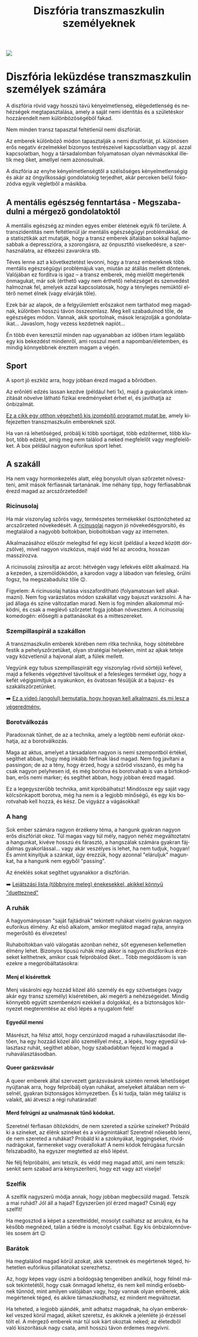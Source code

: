 ﻿---
title: "Diszfória transzmaszkulin személyeknek"
description: "Légy erős a nemi diszfória ellen! Tapasztalatok, különböző érzelmek és a szembenézés fontossága. Taktikák az átmenet kihívásainak kezelésére, segítség a közös szembenézésben."
lang: hu
---

<div class="header-image"><img src="assets/images/undraw_junior_soccer.svg" /></div>

# Diszfória leküzdése transzmaszkulin személyek számára

A diszfória rövid vagy hosszú távú kényelmetlenség, elégedetlenség és nehézségek megtapasztalása, amely a saját nemi identitás és a születéskor hozzárendelt nem különbözõségébõl fakad.

Nem minden transz tapasztal feltétlenül nemi diszfóriát.

Az emberek különböző módon tapasztalják a nemi diszfóriát, pl. különösen erős negatív érzelmekkel bizonyos testrészeivel kapcsolatban vagy pl. azzal kapcsolatban, hogy a társadalomban folyamatosan olyan névmásokkal illetik meg õket, amellyel nem azonosulnak.

A diszfória az enyhe kényelmetlenségtől a szélsőséges kényelmetlenségig és akár az öngyilkossági gondolatokig terjedhet, akár perceken belül fokozódva egyik végletbõl a másikba.

## A mentális egészség fenntartása - Megszabadulni a mérgező gondolatoktól

A mentális egészség az minden egyes ember életének egyik fő területe. A transzidentitás nem feltétlenül jár mentális egészségügyi problémákkal, de a statisztikák azt mutatják, hogy a transz emberek általában sokkal hajlamosabbak a depresszióra, a szorongásra, az önpusztító viselkedésre, a szerhasználatra, az étkezési zavarokra stb.

Téves lenne azt a következtetést levonni, hogy a transz embereknek több mentális egészségügyi problémájuk van, miután az átállás mellett döntenek. Valójában ez fordítva is igaz – a transz emberek, még mielőtt megértenék önmagukat, már sok (érthető vagy nem érthető) nehézséget és szenvedést halmoznak fel, amelyek azzal kapcsolatosak, hogy a tényleges nemüktől eltérő nemet élnek (vagy elvárják tőle).

Ezek bár az alapok, de a felgyülemlett erőszakot nem tarthatod meg magadnak, különben hosszú távon összeomlasz. Meg kell szabadulnod tőle, de egészséges módon. Vannak, akik sportolnak, mások lerajzolják a gondolataikat... Javaslom, hogy vezess kezdetnek naplót...

Én több éven keresztül minden nap ugyanabban az időben írtam legalább egy kis bekezdést mindenről, ami rosszul ment a napomban/életemben, és mindig könnyebbnek éreztem magam a végén.

## Sport
A sport jó eszköz arra, hogy jobban érezd magad a bőrödben.

Az erőnléti edzés lassan kezdve (például heti 1x), majd a gyakorlatok intenzitását növelve látható fizikai eredményeket érhet el, és javíthatja az önbizalmát.

[Ez a cikk egy otthon végezhető kis izomépítő programot mutat be](/#/entry?id=maszkulinizalas-testedzes), amely kifejezetten transzmaszkulin embereknek szól.

Ha van rá lehetőséged, próbálj ki több sportágat, több edzőtermet, több klubot, több edzést, amíg meg nem találod a neked megfelelőt vagy megfelelőket. A box például nagyon euforikus sport lehet.

## A szakáll
Ha nem vagy hormonkezelés alatt, elég bonyolult olyan szőrzetet növeszteni, amit mások férfiasnak tartanának. Íme néhány tipp, hogy férfiasabbnak érezd magad az arcszőrzeteddel!


### Ricinusolaj
Ha már viszonylag szőrös vagy, természetes termékekkel ösztönözheted az arcszőrzeted növekedését. A [ricinusolaj](/#/entry?id=ricinusolaj) nagyon jó növekedésgyorsító, és megtalálod a nagyobb boltokban, bioboltokban vagy az interneten.

Alkalmazásához először melegítsd fel egy kicsit (például a kezed között dörzsölve), mivel nagyon viszkózus, majd vidd fel az arcodra, hosszan masszírozva.


A ricinusolaj zsírosítja az arcot: hétvégén vagy lefekvés előtt alkalmazd. Ha a kezeden, a szemöldöködön, a karodon vagy a lábadon van felesleg, örülni fogsz, ha megszabadulsz tőle 😉.


<div class="infobox warning">

Figyelem: A ricinusolaj hatása visszafordítható (folyamatosan kell alkalmazni). Nem fog varázslatos módon szakállat vagy bajuszt varázsolni. A hajad állaga és színe változatlan marad. Nem is fog minden alkalommal működni, és csak a meglévő szőrzetet fogja jobban növeszteni. A ricinusolaj komedogén: elősegíti a pattanásokat és a mitteszereket.

</div>

### Szempillaspirál a szakállon
A transzmaszkulin emberek körében nem ritka technika, hogy sötétebbre festik a pehelyszőrzetüket, olyan stratégiai helyeken, mint az ajkak teteje vagy közvetlenül a hajvonal alatt, a fülek mellett.

Vegyünk egy tubus szempillaspirált egy viszonylag rövid sörtéjű kefével, majd a felkenés végeztével távolítsuk el a felesleges terméket úgy, hogy a kefét végigsimítjuk a nyakunkon, és óvatosan fésüljük át a bajusz- és szakállszőrzetünket.

➡️ [Ez a videó (angolul) bemutatja, hogy hogyan kell alkalmazni, és mi lesz a végeredmény.](https://www.youtube.com/watch?v=vEautziRH98)

### Borotválkozás

Paradoxnak tűnhet, de az a technika, amely a legtöbb nemi eufóriát okozhatja, az a borotválkozás.

Maga az aktus, amelyet a társadalom nagyon is nemi szempontból értékel, segíthet abban, hogy még inkább férfinak lásd magad. Nem fog javítani a passingon; de az a tény, hogy érzed, hogy a szőröd visszanő, és még ha csak nagyon pelyhesen id, és még borotva és borotvahab is van a birtokodban, erős nemi marker; és segíthet abban, hogy jobban érezd magad.

Ez a legegyszerűbb technika, amit kipróbálhatsz! Mindössze egy saját vagy kölcsönkapott borotva, még ha nem is a legjobb minőségű, és egy kis borotvahab kell hozzá, és kész. De vigyázz a vágásokkal!

### A hang
Sok ember számára nagyon érzékeny téma, a hangunk gyakran nagyon erős diszfóriát okoz. Túl magas vagy túl mély, nagyon nehéz megváltoztatni a hangunkat, kivéve hosszú és fárasztó, a hangszálak számára gyakran fájdalmas gyakorlással... vagy akár veszélyes is lehet, ha nem tudjuk, hogyan! És amint kinyitjuk a szánkat, úgy érezzük, hogy azonnal "eláruljuk" magunkat, ha a hangunk nem egyből "passing".

Az éneklés sokat segíthet ugyanakkor a diszfórián.

➡️ [Lejátszási lista (többnyire meleg) énekesekkel, akikkel könnyű "duettezned"](https://www.youtube.com/playlist?list=PLA66OD37C5XEU-JgbooLv-kxL9SMJ2Cco)

### A ruhák

A hagyományosan "saját fajtádnak" tekintett ruhákat viselni gyakran nagyon euforikus élmény. Az első alkalom, amikor meglátod magad rajta, annyira megerősítő és élvezetes!

Ruhaboltokban való válogatás azonban nehéz, sőt egyenesen kellemetlen élmény lehet. Bizonyos típusú ruhák még akkor is nagyon diszforikus érzéseket kelthetnek, amikor csak felpróbálod őket... Több megoldásom is van ezekre a megpróbáltatásokra:

#### Menj el kísérettek

Menj vásárolni egy hozzád közel álló személy és egy szövetséges (vagy akár egy transz személy) kíséretében, aki megérti a nehézségeidet. Mindig könnyebb együtt szembenézni ezekkel a dolgokkal, és a biztonságos környezet megteremtése az első lépés a nyugalom felé!

#### Egyedül menni

Másrészt, ha félsz attól, hogy cenzúrázod magad a ruhaválasztásodat illetően, ha egy hozzád közel álló személlyel mész, a lépés, hogy egyedül választasz ruhát, segíthet abban, hogy szabadabban fejezd ki magad a ruhaválasztásodban.

#### Queer garázsvásár

A queer emberek által szervezett garázsvásárok szintén remek lehetőséget nyújtanak arra, hogy felpróbálj olyan ruhákat, amelyeket általában nem viselnél, gyakran biztonságos környezetben. És ki tudja, talán még találsz is valakit, aki átveszi a régi ruhatáradat!

#### Merd felrúgni az unalmasnak tűnő kódokat.

Szeretnél férfiasan öltözködni, de nem szereted a szürke színeket? Próbáld ki a színeket, az élénk színeket és a virágmintákat! Szeretnél nőiesebb lenni, de nem szereted a ruhákat? Próbáld ki a szoknyákat, leggingseket, rövidnadrágokat, farmereket vagy overallokat! A nemi kódok felrúgása furcsán felszabadító, ha egyszer megtetted az első lépést.


Ne félj felpróbálni, ami tetszik, és védd meg magad attól, ami nem tetszik: senkit sem szabad arra kényszeríteni, hogy ezt vagy azt viselje!

### Szelfik

A szelfik nagyszerű módja annak, hogy jobban megbecsüld magad. Tetszik a mai ruhád? Jól áll a hajad? Egyszerűen jól érzed magad? Csinálj egy szelfit!

Ha megosztod a képet a szeretteiddel, mosolyt csalhatsz az arcukra, és ha később megnézed, talán a tiédre is mosolyt csalhat. Egy kis önbizalomnövelés sosem árt 😉

### Barátok

Ha megtalálod magad körül azokat, akik szeretnek és megértenek téged, hihetetlen eufórikus pillanatokat szerezhetsz.

Az, hogy képes vagy úszni a boldogság tengerében anélkül, hogy félnél mások tekintetétől, hogy csak önmagad lehetsz, és nem kell mindig erősebbnek tűnnöd, mint amilyen valójában vagy, hogy vannak olyan emberek, akik megértenek téged, és akikre támaszkodhatsz, ez mindent megváltoztat.

Ha teheted, a legjobb ajándék, amit adhatsz magadnak, ha olyan emberekkel veszed körül magad, akiket szeretsz, és akiknek a jelenléte jó érzéssel tölt el. A mérgező emberek már túl sok kárt okoztak neked; az életedből való kiszorításuk nagy csata, amit hosszú távon érdemes megvívni.






